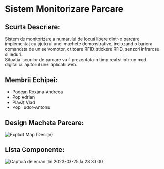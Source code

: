 # Sistem Monitorizare Parcare

## Scurta Descriere:
Sistem de monitorizare a numarului de locuri libere dintr-o parcare implementat cu ajutorul unei machete demonstrative, incluzand o bariera comandata de un servomotor, cititoare RFID, stickere RFID, senzori infrarosu si leduri. </br>Situatia locurilor de parcare va fi prezentata in timp real si intr-un mod digital cu ajutorul unei aplicatii web.

## Membrii Echipei:
* Podean Roxana-Andreea
* Pop Adrian
* Plăvăț Vlad
* Pop Tudor-Antoniu

## Design Macheta Parcare:
![Explicit Map (Design)](https://user-images.githubusercontent.com/33669868/227742795-3f4c14b6-f0c8-4906-8090-8a7ad605c6e2.png)

## Lista Componente:
![Captură de ecran din 2023-03-25 la 23 30 00](https://user-images.githubusercontent.com/33669868/227743120-ca65c9f8-244b-4946-8362-29fd1daf044d.png)
